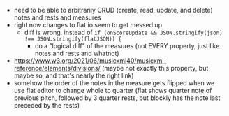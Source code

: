 * need to be able to arbitrarily CRUD (create, read, update, and delete) notes and rests and measures
* right now changes to flat io seem to get messed up
  * diff is wrong. instead of `if (onScoreUpdate && JSON.stringify(json) !== JSON.stringify(flatJSON)) {`
    * do a "logical diff" of the measures (not EVERY property, just like notes and rests and whatnot)
* https://www.w3.org/2021/06/musicxml40/musicxml-reference/elements/divisions/ (maybe not exactly this property, but maybe so, and that's nearly the right link)
* somehow the order of the notes in the measure gets flipped when we use flat editor to change whole to quarter (flat shows quarter note of previous pitch, followed by 3 quarter rests, but blockly has the note last preceded by the rests)